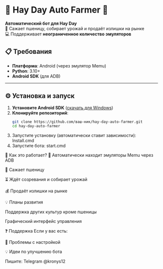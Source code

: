 # 🚜 Hay Day Auto Farmer 🤖

**Автоматический бот для Hay Day**  
🌾 Сажает пшеницу, собирает урожай и продаёт излишки на рынке  
💻 Поддерживает **неограниченное количество эмуляторов**  


## 📋 Требования
- **Платформа**: Android (через эмулятор Memu)  
- **Python**: 3.10+  
- **Android SDK** (для ADB)  

---

## ⚙️ Установка и запуск  

1. **Установите Android SDK** ([скачать для Windows](https://developer.android.com/studio))  
2. **Клонируйте репозиторий**:  
   ```bash
   git clone https://github.com/ваш-ник/hay-day-auto-farmer.git
   cd hay-day-auto-farmer
3. Запустите установку (автоматически ставит зависимости): Install.cmd
4. Запустите бота: start.cmd

🔧 Как это работает?
📌 Автоматически находит эмуляторы Memu через ADB

🌱 Сажает пшеницу

⏳ Ждёт созревания и собирает урожай

💰 Продаёт излишки на рынке

💡 Планы развития

Поддержка других культур кроме пшеницы

Графический интерфейс управления

❓ Поддержка
Если у вас есть:

🔧 Проблемы с настройкой

💡 Идеи по улучшению бота

Пишите: Telegram @kronys12
